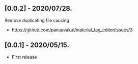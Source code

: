 ## [0.0.2] - 2020/07/28.

Remove duplicating file causing

- https://github.com/panuavakul/material_tag_editor/issues/3

## [0.0.1] - 2020/05/15.

- First release
